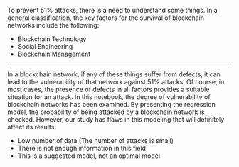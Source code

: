 To prevent 51% attacks, there is a need to understand some things. In a general classification, the key factors for the survival of blockchain networks include the following:
- Blockchain Technology
- Social Engineering
- Blockchain Management
---
In a blockchain network, if any of these things suffer from defects, it can lead to the vulnerability of that network against 51% attacks. Of course, in most cases, the presence of defects in all factors provides a suitable situation for an attack.
In this notebook, the degree of vulnerability of blockchain networks has been examined. By presenting the regression model, the probability of being attacked by a blockchain network is checked.
However, our study has flaws in this modeling that will definitely affect its results:
- Low number of data (The number of attacks is small)
- There is not enough information in this field
- This is a suggested model, not an optimal model
